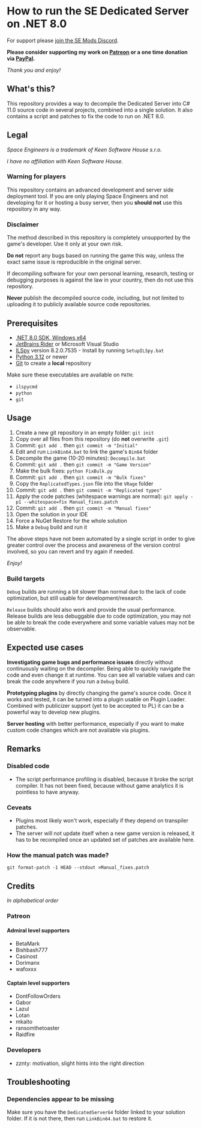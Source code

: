 # How to run the SE Dedicated Server on .NET 8.0 

For support please [join the SE Mods Discord](https://discord.gg/PYPFPGf3Ca).

**Please consider supporting my work on [Patreon](https://www.patreon.com/semods) or a one time donation via [PayPal](https://www.paypal.com/paypalme/vferenczi/).**

*Thank you and enjoy!*

## What's this?

This repository provides a way to decompile the Dedicated Server into C# 11.0 source
code in several projects, combined into a single solution. It also 
contains a script and patches to fix the code to run on .NET 8.0.

## Legal

_Space Engineers is a trademark of Keen Software House s.r.o._

_I have no affiliation with Keen Software House._

### Warning for players

This repository contains an advanced development and server side deployment tool.
If you are only playing Space Engineers and not developing for it or hosting a
busy server, then you **should not** use this repository in any way.

### Disclaimer

The method described in this repository is completely unsupported
by the game's developer. Use it only at your own risk.

**Do not** report any bugs based on running the game this way,
unless the exact same issue is reproducible in the original server.

If decompiling software for your own personal learning, research,
testing or debugging purposes is against the law in your country,
then do not use this repository. 

**Never** publish the decompiled source code, including, but not
limited to uploading it to publicly available source code repositories.

## Prerequisites

- [.NET 8.0 SDK, Windows x64](https://dotnet.microsoft.com/en-us/download/dotnet/8.0)
- [JetBrains Rider](https://www.jetbrains.com/rider/) or Microsoft Visual Studio
- [ILSpy]() version 8.2.0.7535 - Install by running `SetupILSpy.bat`
- [Python 3.12](https://python.org) or newer
- [Git](https://gitforwindows.org/) to create a **local** repository 

Make sure these executables are available on `PATH`:
- `ilspycmd`
- `python`
- `git`

## Usage

1. Create a new git repository in an empty folder: `git init`
2. Copy over all files from this repository (do **not** overwrite `.git`)
3. Commit: `git add .` then `git commit -m "Initial"`
4. Edit and run `LinkBin64.bat` to link the game's `Bin64` folder
5. Decompile the game (10-20 minutes): `Decompile.bat`
6. Commit: `git add .` then `git commit -m "Game Version"`
7. Make the bulk fixes: `python FixBulk.py`
8. Commit: `git add .` then `git commit -m "Bulk fixes"`
9. Copy the `ReplicatedTypes.json` file into the `VRage` folder
10. Commit: `git add .` then `git commit -m "Replicated types"`
11. Apply the code patches (whitespace warnings are normal): `git apply -p1 --whitespace=fix Manual_fixes.patch`
12. Commit: `git add .` then `git commit -m "Manual fixes"`
13. Open the solution in your IDE
14. Force a NuGet Restore for the whole solution
15. Make a `Debug` build and run it

The above steps have not been automated by a single script in order to 
give greater control over the process and awareness of the version
control involved, so you can revert and try again if needed.

_Enjoy!_

### Build targets

`Debug` builds are running a bit slower than normal due to the lack
of code optimization, but still usable for development/research.

`Release` builds should also work and provide the usual performance. 
Release builds are less debuggable due to code optimization, you
may not be able to break the code everywhere and some variable
values may not be observable.

## Expected use cases

**Investigating game bugs and performance issues** directly without 
continuously waiting on the decompiler. Being able to quickly navigate 
the code and even change it at runtime. You can see all variable values 
and can break the code anywhere if you run a `Debug` build.

**Prototyping plugins** by directly changing the game's source code. Once it
works and tested, it can be turned into a plugin usable on Plugin Loader. 
Combined with publicizer support (yet to be accepted to PL) it can be a 
powerful way to develop new plugins.

**Server hosting** with better performance, especially if you want to make
custom code changes which are not available via plugins.
 
## Remarks

### Disabled code

- The script performance profiling is disabled, because it broke the script compiler. It has not been fixed, because without game analytics it is pointless to have anyway.

### Ceveats

- Plugins most likely won't work, especially if they depend on transpiler patches.
- The server will not update itself when a new game version is released, it has to be recompiled once an updated set of patches are available here.

### How the manual patch was made?

```shell
git format-patch -1 HEAD --stdout >Manual_fixes.patch
```

## Credits

*In alphabetical order*

### Patreon

#### Admiral level supporters
- BetaMark
- Bishbash777
- Casinost
- Dorimanx
- wafoxxx

#### Captain level supporters
- DontFollowOrders
- Gabor
- Lazul
- Lotan
- mkaito
- ransomthetoaster
- Raidfire

### Developers
- zznty: motivation, slight hints into the right direction

## Troubleshooting

### Dependencies appear to be missing

Make sure you have the `DedicatedServer64` folder linked to your solution folder.
If it is not there, then run `LinkBin64.bat` to restore it.